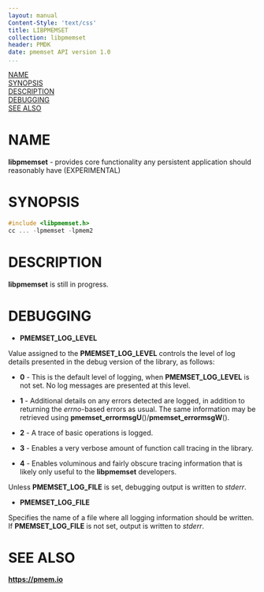 ```yaml
---
layout: manual
Content-Style: 'text/css'
title: LIBPMEMSET
collection: libpmemset
header: PMDK
date: pmemset API version 1.0
...
```


[comment]: <> (SPDX-License-Identifier: BSD-3-Clause)
[comment]: <> (Copyright 2020, Intel Corporation)

[comment]: <> (libpmemset.7 -- man page for libpmemset)

[NAME](#name)<br />
[SYNOPSIS](#synopsis)<br />
[DESCRIPTION](#description)<br />
[DEBUGGING](#debugging)<br />
[SEE ALSO](#see-also)

# NAME #

**libpmemset** - provides core functionality any persistent application should reasonably have (EXPERIMENTAL)

# SYNOPSIS #

```c
#include <libpmemset.h>
cc ... -lpmemset -lpmem2
```

# DESCRIPTION #

**libpmemset** is still in progress.

# DEBUGGING #

+ **PMEMSET_LOG_LEVEL**

Value assigned to the **PMEMSET_LOG_LEVEL** controls the level of log details presented
in the debug version of the library, as follows:

+ **0** - This is the default level of logging, when **PMEMSET_LOG_LEVEL** is not set.
No log messages are presented at this level.

+ **1** - Additional details on any errors detected are logged, in addition
to returning the *errno*-based errors as usual. The same information
may be retrieved using **pmemset_errormsgU**()/**pmemset_errormsgW**().

+ **2** - A trace of basic operations is logged.

+ **3** - Enables a very verbose amount of function call tracing in the
library.

+ **4** - Enables voluminous and fairly obscure tracing
information that is likely only useful to the **libpmemset** developers.

Unless **PMEMSET_LOG_FILE** is set, debugging output is written to *stderr*.

+ **PMEMSET_LOG_FILE**

Specifies the name of a file where all logging information should be written.
If **PMEMSET_LOG_FILE** is not set, output is written to *stderr*.

# SEE ALSO #

**<https://pmem.io>**
